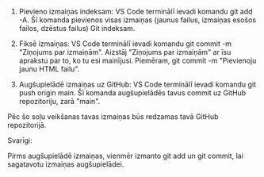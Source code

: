 1. Pievieno izmaiņas indeksam: VS Code terminālī ievadi komandu git add -A. Šī komanda pievienos visas izmaiņas (jaunus failus, izmaiņas esošos failos, dzēstus failus) Git indeksam.

2. Fiksē izmaiņas: VS Code terminālī ievadi komandu git commit -m "Ziņojums par izmaiņām". Aizstāj "Ziņojums par izmaiņām" ar īsu aprakstu par to, ko tu esi mainījusi. Piemēram, git commit -m "Pievienoju jaunu HTML failu".

3. Augšupielādē izmaiņas uz GitHub: VS Code terminālī ievadi komandu git push origin main. Šī komanda augšupielādēs tavus commit uz GitHub repozitoriju, zarā "main".

Pēc šo soļu veikšanas tavas izmaiņas būs redzamas tavā GitHub repozitorijā.

Svarīgi:

Pirms augšupielādē izmaiņas, vienmēr izmanto git add un git commit, lai sagatavotu izmaiņas augšupielādei.
